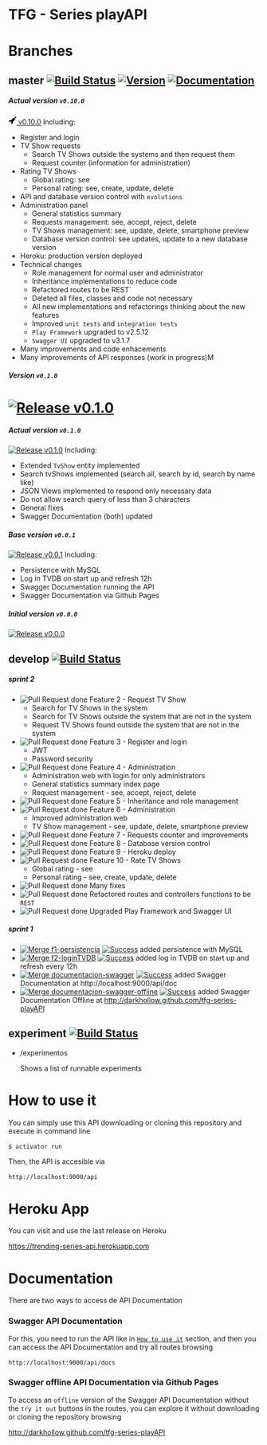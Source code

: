 TFG - Series playAPI
====================


Branches
========

## master [![Build Status](https://travis-ci.org/DarkHollow/tfg-series-playAPI.svg?branch=master)](https://travis-ci.org/DarkHollow/tfg-series-playAPI) [![Version](https://img.shields.io/badge/release-v0.1.0-blue.svg?ts=1)](https://github.com/DarkHollow/tfg-series-playAPI/releases/tag/v0.1.0) [![Documentation](https://img.shields.io/badge/doc-v0.1.0-green.svg?ts=1)](#documentation)

##### Actual version `v0.10.0`
[![Release](/docs/rocket.png) v0.10.0](https://github.com/DarkHollow/tfg-series-playAPI/releases/tag/v0.10.0)
Including:
- Register and login
- TV Show requests
  - Search TV Shows outside the systems and then request them
  - Request counter (information for administration)
- Rating TV Shows
  - Global rating: see
  - Personal rating: see, create, update, delete
- API and database version control with `evolutions`
- Administration panel
  - General statistics summary
  - Requests management: see, accept, reject, delete
  - TV Shows management: see, update, delete, smartphone preview
  - Database version control: see updates, update to a new database version
- Heroku: production version deployed
- Technical changes
  - Role management for normal user and administrator
  - Inheritance implementations to reduce code
  - Refactored routes to be REST`
  - Deleted all files, classes and code not necessary
  - All new implementations and refactorings thinking about the new features
  - Improved `unit tests` and `integration tests`
  - `Play Framework` upgraded to v2.5.12
  - `Swagger UI` upgraded to v3.1.7
- Many improvements and code enhacements
- Many improvements of API responses (work in progress)M


##### Version `v0.1.0`
[![Release](https://darkhollow.github.io/tfg-series-playAPI/rocket.svg) v0.1.0](https://github.com/DarkHollow/tfg-series-playAPI/releases/tag/v0.1.0)
=======

##### Actual version `v0.1.0`
[![Release](https://darkhollow.github.io/tfg-series-playAPI/rocket.svg) v0.1.0](https://github.com/DarkHollow/tfg-series-playAPI/releases/tag/v0.1.0)
Including:
- Extended `TvShow` entity implemented
- Search tvShows implemented (search all, search by id, search by name like)
- JSON Views implemented to respond only necessary data
- Do not allow search query of less than 3 characters
- General fixes
- Swagger Documentation (both) updated


##### Base version `v0.0.1`
[![Release](https://darkhollow.github.io/tfg-series-playAPI/rocket.svg) v0.0.1](https://github.com/DarkHollow/tfg-series-playAPI/releases/tag/v0.0.1)
Including:
- Persistence with MySQL
- Log in TVDB on start up and refresh 12h
- Swagger Documentation running the API
- Swagger Documentation via Github Pages


##### Initial version `v0.0.0`
[![Release](https://darkhollow.github.io/tfg-series-playAPI/rocket.svg) v0.0.0](https://github.com/DarkHollow/tfg-series-playAPI/releases/tag/v0.0.0)


## develop [![Build Status](https://travis-ci.org/DarkHollow/tfg-series-playAPI.svg?branch=develop)](https://travis-ci.org/DarkHollow/tfg-series-playAPI)

##### sprint 2
- ![Pull Request done](https://darkhollow.github.io/tfg-series-playAPI/pull-request-green.svg) Feature 2 - Request TV Show
  - Search for TV Shows in the system
  - Search for TV Shows outside the system that are not in the system
  - Request TV Shows found outside the system that are not in the system
- ![Pull Request done](https://darkhollow.github.io/tfg-series-playAPI/pull-request-green.svg) Feature 3 - Register and login
  - JWT
  - Password security
- ![Pull Request done](https://darkhollow.github.io/tfg-series-playAPI/pull-request-green.svg) Feature 4 - Administration
  - Administration web with login for only administrators
  - General statistics summary index page
  - Request management - see, accept, reject, delete
- ![Pull Request done](https://darkhollow.github.io/tfg-series-playAPI/pull-request-green.svg) Feature 5 - Inheritance and role management
- ![Pull Request done](https://darkhollow.github.io/tfg-series-playAPI/pull-request-green.svg) Feature 6 - Administration
  - Improved administration web
  - TV Show management - see, update, delete, smartphone preview
- ![Pull Request done](https://darkhollow.github.io/tfg-series-playAPI/pull-request-green.svg) Feature 7 - Requests counter and improvements
- ![Pull Request done](https://darkhollow.github.io/tfg-series-playAPI/pull-request-green.svg) Feature 8 - Database version control
- ![Pull Request done](https://darkhollow.github.io/tfg-series-playAPI/pull-request-green.svg) Feature 9 - Heroku deploy
- ![Pull Request done](https://darkhollow.github.io/tfg-series-playAPI/pull-request-green.svg) Feature 10 - Rate TV Shows
  - Global rating - see
  - Personal rating - see, create, update, delete
- ![Pull Request done](https://darkhollow.github.io/tfg-series-playAPI/pull-request-green.svg) Many fixes
- ![Pull Request done](https://darkhollow.github.io/tfg-series-playAPI/pull-request-green.svg) Refactored routes and controllers functions to be `REST`
- ![Pull Request done](https://darkhollow.github.io/tfg-series-playAPI/pull-request-green.svg) Upgraded Play Framework and Swagger UI


##### sprint 1
- [![Merge](https://darkhollow.github.io/tfg-series-playAPI/pull-request-green.svg) f1-persistencia](https://github.com/DarkHollow/tfg-series-playAPI/commit/afae5affa2267e11c7a0213d91c4126007203b21) [![Success](https://darkhollow.github.io/tfg-series-playAPI/check-green.svg)](https://travis-ci.org/DarkHollow/tfg-series-playAPI/builds/169117350) added persistence with MySQL
- [![Merge](https://darkhollow.github.io/tfg-series-playAPI/pull-request-green.svg) f2-loginTVDB](https://github.com/DarkHollow/tfg-series-playAPI/commit/0d770990d298835e057b4ef3279df0230bfa7b0a) [![Success](https://darkhollow.github.io/tfg-series-playAPI/check-green.svg)](https://travis-ci.org/DarkHollow/tfg-series-playAPI/builds/171504480) added log in TVDB on start up and refresh every 12h
- [![Merge](https://darkhollow.github.io/tfg-series-playAPI/pull-request-green.svg) documentacion-swagger](https://github.com/DarkHollow/tfg-series-playAPI/commit/9049dee28153efd6c02b133f2526655eeb4b3dd7) [![Success](https://darkhollow.github.io/tfg-series-playAPI/check-green.svg)](https://travis-ci.org/DarkHollow/tfg-seriews-playAPI/builds/177389040) added Swagger Documentation at http://localhost:9000/api/doc
- [![Merge](https://darkhollow.github.io/tfg-series-playAPI/pull-request-green.svg) documentacion-swagger-offline](https://github.com/DarkHollow/tfg-series-playAPI/commit/5192f336f768d48a8061d292de8adf850ca1a190) [![Success](https://darkhollow.github.io/tfg-series-playAPI/check-green.svg)](https://travis-ci.org/DarkHollow/tfg-series-playAPI/builds/177477812) added Swagger Documentation Offline at <http://darkhollow.github.com/tfg-series-playAPI>


## experiment [![Build Status](https://travis-ci.org/DarkHollow/tfg-series-playAPI.svg?branch=experiment)](https://travis-ci.org/DarkHollow/tfg-series-playAPI)

- /experimentos

  Shows a list of runnable experiments


How to use it
=============
You can simply use this API downloading or cloning this repository and execute in command line

```bash
$ activator run
```

Then, the API is accesible via

```
http://localhost:9000/api
```


Heroku App
==========

You can visit and use the last release on Heroku

https://trending-series-api.herokuapp.com


Documentation
=============

There are two ways to access de API Documentation

### Swagger API Documentation
For this, you need to run the API like in [`How to use it`](#how-to-use-it) section, and then you can access the API Documentation and try all routes browsing

```
http://localhost:9000/api/docs
```

### Swagger offline API Documentation via Github Pages
To access an `offline` version of the Swagger API Documentation without the `try it out` buttons in the routes, you can explore it without downloading or cloning the repository browsing

http://darkhollow.github.com/tfg-series-playAPI
